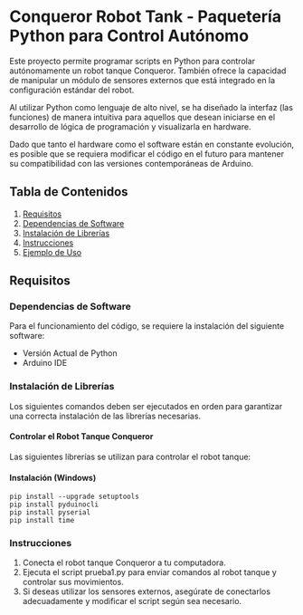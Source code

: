 # Conqueror Robot Tank - Paquetería Python para Control Autónomo

Este proyecto permite programar scripts en Python para controlar autónomamente un robot tanque Conqueror. También ofrece la capacidad de manipular un módulo de sensores externos que está integrado en la configuración estándar del robot.

Al utilizar Python como lenguaje de alto nivel, se ha diseñado la interfaz (las funciones) de manera intuitiva para aquellos que desean iniciarse en el desarrollo de lógica de programación y visualizarla en hardware.

Dado que tanto el hardware como el software están en constante evolución, es posible que se requiera modificar el código en el futuro para mantener su compatibilidad con las versiones contemporáneas de Arduino.

## Tabla de Contenidos

1. [Requisitos](#requisitos)
2. [Dependencias de Software](#dependencias-de-software)
3. [Instalación de Librerías](#instalación-de-librerías)
4. [Instrucciones](#instrucciones)
5. [Ejemplo de Uso](#ejemplo-de-uso)

## Requisitos

### Dependencias de Software

Para el funcionamiento del código, se requiere la instalación del siguiente software:

- Versión Actual de Python
- Arduino IDE

### Instalación de Librerías

Los siguientes comandos deben ser ejecutados en orden para garantizar una correcta instalación de las librerías necesarias.

#### Controlar el Robot Tanque Conqueror

Las siguientes librerías se utilizan para controlar el robot tanque:

#### Instalación (Windows)
```
pip install --upgrade setuptools
pip install pyduinocli
pip install pyserial
pip install time
```
### Instrucciones
  1. Conecta el robot tanque Conqueror a tu computadora.
  2. Ejecuta el script prueba1.py para enviar comandos al robot tanque y controlar sus movimientos.
  3. Si deseas utilizar los sensores externos, asegúrate de conectarlos adecuadamente y modificar el script según sea necesario.

